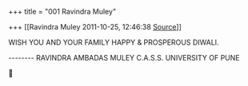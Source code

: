 +++
title = "001 Ravindra Muley"

+++
[[Ravindra Muley	2011-10-25, 12:46:38 [Source](https://groups.google.com/g/bvparishat/c/Bu43gptyngU)]]



WISH YOU AND YOUR FAMILY HAPPY & PROSPEROUS DIWALI.  
  

-------- RAVINDRA AMBADAS MULEY C.A.S.S. UNIVERSITY OF PUNE



